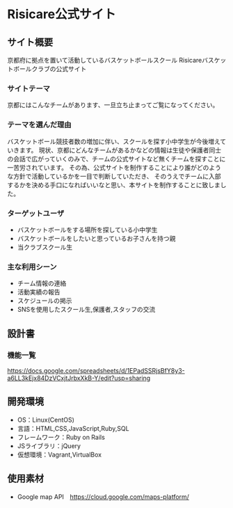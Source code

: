 # Risicare公式サイト

## サイト概要
京都府に拠点を置いて活動しているバスケットボールスクール
Risicareバスケットボールクラブの公式サイト

### サイトテーマ
京都にはこんなチームがあります、一旦立ち止まってご覧になってください。

### テーマを選んだ理由
バスケットボール競技者数の増加に伴い、スクールを探す小中学生が今後増えていきます。
現状、京都にどんなチームがあるかなどの情報は生徒や保護者同士の会話で広がっていくのみで、チームの公式サイトなど無くチームを探すことに一苦労されています。
その為、公式サイトを制作することにより誰がどのような方針で活動しているかを一目で判断していただき、
そのうえでチームに入部するかを決める手口になればいいなと思い、本サイトを制作することに致しました。

### ターゲットユーザ
- バスケットボールをする場所を探している小中学生
- バスケットボールをしたいと思っているお子さんを持つ親
- 当クラブスクール生

### 主な利用シーン
- チーム情報の連絡
- 活動実績の報告
- スケジュールの掲示
- SNSを使用したスクール生,保護者,スタッフの交流

## 設計書

### 機能一覧
https://docs.google.com/spreadsheets/d/1EPadSSRjsBfY8y3-a6LL3kEjx84DzVCxjtJrbxXkB-Y/edit?usp=sharing

## 開発環境
- OS：Linux(CentOS)
- 言語：HTML,CSS,JavaScript,Ruby,SQL
- フレームワーク：Ruby on Rails
- JSライブラリ：jQuery
- 仮想環境：Vagrant,VirtualBox

## 使用素材
- Google map API　https://cloud.google.com/maps-platform/
